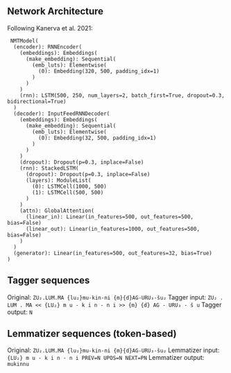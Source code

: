## Network Architecture
Following Kanerva et al. 2021:

```
 NMTModel(
  (encoder): RNNEncoder(
    (embeddings): Embeddings(
      (make_embedding): Sequential(
        (emb_luts): Elementwise(
          (0): Embedding(320, 500, padding_idx=1)
        )
      )
    )
    (rnn): LSTM(500, 250, num_layers=2, batch_first=True, dropout=0.3, bidirectional=True)
  )
  (decoder): InputFeedRNNDecoder(
    (embeddings): Embeddings(
      (make_embedding): Sequential(
        (emb_luts): Elementwise(
          (0): Embedding(32, 500, padding_idx=1)
        )
      )
    )
    (dropout): Dropout(p=0.3, inplace=False)
    (rnn): StackedLSTM(
      (dropout): Dropout(p=0.3, inplace=False)
      (layers): ModuleList(
        (0): LSTMCell(1000, 500)
        (1): LSTMCell(500, 500)
      )
    )
    (attn): GlobalAttention(
      (linear_in): Linear(in_features=500, out_features=500, bias=False)
      (linear_out): Linear(in_features=1000, out_features=500, bias=False)
    )
  )
  (generator): Linear(in_features=500, out_features=32, bias=True)
)

```

## Tagger sequences

Original: ```ZU₂.LUM.MA {lu₂}mu-kin-ni {m}{d}AG-URU₃-šu₂```
Tagger input: ```ZU₂ . LUM . MA << {LU₂} m u - k i n - n i >> {m} {d} AG - URU₃ - š u```
Tagger output: ```N```

## Lemmatizer sequences (token-based)
Original: ```ZU₂.LUM.MA {lu₂}mu-kin-ni {m}{d}AG-URU₃-šu₂```
Lemmatizer input: ```{LU₂} m u - k i n - n i PREV=N UPOS=N NEXT=PN```
Lemmatizer output: ```mukinnu```

